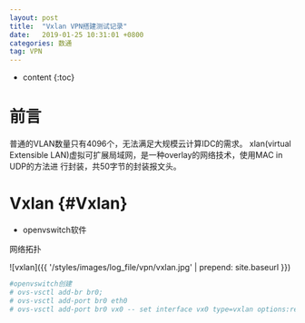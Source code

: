 ```yaml
---
layout: post
title:  "Vxlan VPN搭建测试记录"
date:   2019-01-25 10:31:01 +0800
categories: 数通
tag: VPN
---
```


* content
{:toc}


前言
====================================
普通的VLAN数量只有4096个，无法满足大规模云计算IDC的需求。
xlan(virtual Extensible LAN)虚拟可扩展局域网，是一种overlay的网络技术，使用MAC in UDP的方法进
行封装，共50字节的封装报文头。

Vxlan                                                    {#Vxlan}
====================================
+ openvswitch软件

网络拓扑

![vxlan]({{ '/styles/images/log_file/vpn/vxlan.jpg' | prepend: site.baseurl  }})

```bash
#openvswitch创建
# ovs-vsctl add-br br0;
# ovs-vsctl add-port br0 eth0
# ovs-vsctl add-port br0 vx0 -- set interface vx0 type=vxlan options:remote_ip=192.168.118.8 option:df_default=false
```

